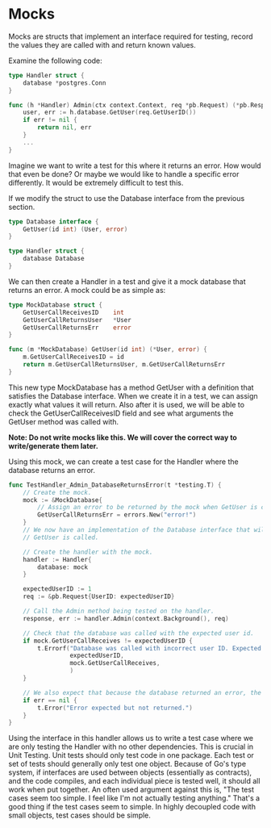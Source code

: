 # Mocks

Mocks are structs that implement an interface required for testing, record the values they are called with and return known values.

Examine the following code:

```Go
type Handler struct {
    database *postgres.Conn
}

func (h *Handler) Admin(ctx context.Context, req *pb.Request) (*pb.Response, error) {
    user, err := h.database.GetUser(req.GetUserID())
    if err != nil {
        return nil, err
    }
    ...
}
```

Imagine we want to write a test for this where it returns an error. How would that even be done? Or maybe we would like to handle a specific error differently. It would be extremely difficult to test this.

If we modify the struct to use the Database interface from the previous section.

```Go
type Database interface {
    GetUser(id int) (User, error)
}

type Handler struct {
    database Database
}
```

We can then create a Handler in a test and give it a mock database that returns an error. A mock could be as simple as:

```Go
type MockDatabase struct {
    GetUserCallReceivesID    int
    GetUserCallReturnsUser   *User
    GetUserCallReturnsErr    error
}

func (m *MockDatabase) GetUser(id int) (*User, error) {
    m.GetUserCallReceivesID = id
    return m.GetUserCallReturnsUser, m.GetUserCallReturnsErr
}
```

This new type MockDatabase has a method GetUser with a definition that satisfies the Database interface. When we create it in a test, we can assign exactly what values it will return. Also after it is used, we will be able to check the GetUserCallReceivesID field and see what arguments the GetUser method was called with.

**Note: Do not write mocks like this. We will cover the correct way to write/generate them later.**

Using this mock, we can create a test case for the Handler where the database returns an error.

```Go
func TestHandler_Admin_DatabaseReturnsError(t *testing.T) {
    // Create the mock.
    mock := &MockDatabase{
        // Assign an error to be returned by the mock when GetUser is called.
        GetUserCallReturnsErr = errors.New("error!")
    }
    // We now have an implementation of the Database interface that will return an error when 
    // GetUser is called.

    // Create the handler with the mock.
    handler := Handler{
        database: mock
    }

    expectedUserID := 1
    req := &pb.Request{UserID: expectedUserID}

    // Call the Admin method being tested on the handler.
    response, err := handler.Admin(context.Background(), req)

    // Check that the database was called with the expected user id.
    if mock.GetUserCallReceives != expectedUserID {
        t.Errorf("Database was called with incorrect user ID. Expected: %d, Got: %d.", 
                 expectedUserID, 
                 mock.GetUserCallReceives,
                 )
    }

    // We also expect that because the database returned an error, the method should return an error.
    if err == nil {
        t.Error("Error expected but not returned.")
    }
}
```

Using the interface in this handler allows us to write a test case where we are only testing the Handler with no other dependencies. This is crucial in Unit Testing. Unit tests should only test code in one package. Each test or set of tests should generally only test one object. Because of Go's type system, if interfaces are used between objects (essentially as contracts), and the code compiles, and each individual piece is tested well, it should all work when put together. An often used argument against this is, "The test cases seem too simple. I feel like I'm not actually testing anything." That's a good thing if the test cases seem to simple. In highly decoupled code with small objects, test cases should be simple.